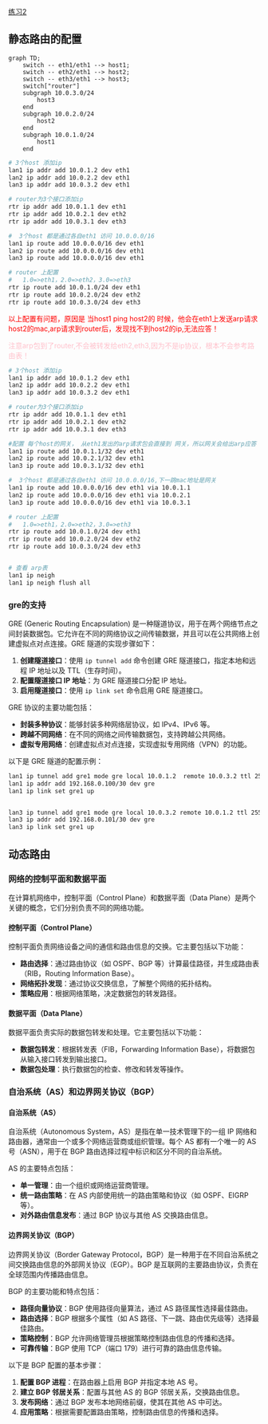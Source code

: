 [练习2](https://github.com/eric-keller/npp-linux-02-router)

## 静态路由的配置
```mermaid
graph TD;
    switch -- eth1/eth1 --> host1;
    switch -- eth2/eth1 --> host2;
    switch -- eth3/eth1 --> host3;
    switch["router"]
    subgraph 10.0.3.0/24
        host3
    end
    subgraph 10.0.2.0/24
        host2
    end
    subgraph 10.0.1.0/24
        host1
    end
```

```sh
# 3个host 添加ip
lan1 ip addr add 10.0.1.2 dev eth1
lan2 ip addr add 10.0.2.2 dev eth1
lan3 ip addr add 10.0.3.2 dev eth1

# router为3个接口添加ip
rtr ip addr add 10.0.1.1 dev eth1
rtr ip addr add 10.0.2.1 dev eth2
rtr ip addr add 10.0.3.1 dev eth3

#  3个host 都是通过各自eth1 访问 10.0.0.0/16
lan1 ip route add 10.0.0.0/16 dev eth1
lan2 ip route add 10.0.0.0/16 dev eth1
lan3 ip route add 10.0.0.0/16 dev eth1

# router 上配置 
#   1.0=>eth1，2.0=>eth2，3.0=>eth3
rtr ip route add 10.0.1.0/24 dev eth1
rtr ip route add 10.0.2.0/24 dev eth2
rtr ip route add 10.0.3.0/24 dev eth3

```

<font color=red>以上配置有问题，原因是 当host1 ping host2的 时候，他会在eth1上发送arp请求host2的mac,arp请求到router后，发现找不到host2的ip,无法应答！</font>

<font color=pink>注意arp包到了router,不会被转发给eth2,eth3,因为不是ip协议，根本不会参考路由表！</font>


```sh
# 3个host 添加ip
lan1 ip addr add 10.0.1.2 dev eth1
lan2 ip addr add 10.0.2.2 dev eth1
lan3 ip addr add 10.0.3.2 dev eth1

# router为3个接口添加ip
rtr ip addr add 10.0.1.1 dev eth1
rtr ip addr add 10.0.2.1 dev eth2
rtr ip addr add 10.0.3.1 dev eth3

#配置 每个host的网关， 从eth1发出的arp请求包会直接到 网关，所以网关会给出arp应答
lan1 ip route add 10.0.1.1/32 dev eth1 
lan2 ip route add 10.0.2.1/32 dev eth1 
lan3 ip route add 10.0.3.1/32 dev eth1 

#  3个host 都是通过各自eth1 访问 10.0.0.0/16,下一跳mac地址是网关 
lan1 ip route add 10.0.0.0/16 dev eth1 via 10.0.1.1
lan2 ip route add 10.0.0.0/16 dev eth1 via 10.0.2.1
lan3 ip route add 10.0.0.0/16 dev eth1 via 10.0.3.1

# router 上配置 
#   1.0=>eth1，2.0=>eth2，3.0=>eth3
rtr ip route add 10.0.1.0/24 dev eth1
rtr ip route add 10.0.2.0/24 dev eth2
rtr ip route add 10.0.3.0/24 dev eth3


# 查看 arp表
lan1 ip neigh
lan1 ip neigh flush all
```


### gre的支持
GRE (Generic Routing Encapsulation) 是一种隧道协议，用于在两个网络节点之间封装数据包。它允许在不同的网络协议之间传输数据，并且可以在公共网络上创建虚拟点对点连接。GRE 隧道的实现步骤如下：

1. **创建隧道接口**：使用 `ip tunnel add` 命令创建 GRE 隧道接口，指定本地和远程 IP 地址以及 TTL（生存时间）。
2. **配置隧道接口 IP 地址**：为 GRE 隧道接口分配 IP 地址。
3. **启用隧道接口**：使用 `ip link set` 命令启用 GRE 隧道接口。

GRE 协议的主要功能包括：
- **封装多种协议**：能够封装多种网络层协议，如 IPv4、IPv6 等。
- **跨越不同网络**：在不同的网络之间传输数据包，支持跨越公共网络。
- **虚拟专用网络**：创建虚拟点对点连接，实现虚拟专用网络（VPN）的功能。


以下是 GRE 隧道的配置示例：

```sh
lan1 ip tunnel add gre1 mode gre local 10.0.1.2  remote 10.0.3.2 ttl 255
lan1 ip addr add 192.168.0.100/30 dev gre
lan1 ip link set gre1 up


lan3 ip tunnel add gre1 mode gre local 10.0.3.2 remote 10.0.1.2 ttl 255
lan3 ip addr add 192.168.0.101/30 dev gre
lan3 ip link set gre1 up
```

## 动态路由

### 网络的控制平面和数据平面

在计算机网络中，控制平面（Control Plane）和数据平面（Data Plane）是两个关键的概念，它们分别负责不同的网络功能。

#### 控制平面（Control Plane）
控制平面负责网络设备之间的通信和路由信息的交换。它主要包括以下功能：
- **路由选择**：通过路由协议（如 OSPF、BGP 等）计算最佳路径，并生成路由表（RIB，Routing Information Base）。
- **网络拓扑发现**：通过协议交换信息，了解整个网络的拓扑结构。
- **策略应用**：根据网络策略，决定数据包的转发路径。

#### 数据平面（Data Plane）
数据平面负责实际的数据包转发和处理。它主要包括以下功能：
- **数据包转发**：根据转发表（FIB，Forwarding Information Base），将数据包从输入接口转发到输出接口。
- **数据包处理**：执行数据包的检查、修改和转发等操作。


### 自治系统（AS）和边界网关协议（BGP）

#### 自治系统（AS）
自治系统（Autonomous System，AS）是指在单一技术管理下的一组 IP 网络和路由器，通常由一个或多个网络运营商或组织管理。每个 AS 都有一个唯一的 AS 号（ASN），用于在 BGP 路由选择过程中标识和区分不同的自治系统。

AS 的主要特点包括：
- **单一管理**：由一个组织或网络运营商管理。
- **统一路由策略**：在 AS 内部使用统一的路由策略和协议（如 OSPF、EIGRP 等）。
- **对外路由信息发布**：通过 BGP 协议与其他 AS 交换路由信息。

#### 边界网关协议（BGP）
边界网关协议（Border Gateway Protocol，BGP）是一种用于在不同自治系统之间交换路由信息的外部网关协议（EGP）。BGP 是互联网的主要路由协议，负责在全球范围内传播路由信息。

BGP 的主要功能和特点包括：
- **路径向量协议**：BGP 使用路径向量算法，通过 AS 路径属性选择最佳路由。
- **路由选择**：BGP 根据多个属性（如 AS 路径、下一跳、路由优先级等）选择最佳路由。
- **策略控制**：BGP 允许网络管理员根据策略控制路由信息的传播和选择。
- **可靠传输**：BGP 使用 TCP（端口 179）进行可靠的路由信息传输。

以下是 BGP 配置的基本步骤：
1. **配置 BGP 进程**：在路由器上启用 BGP 并指定本地 AS 号。
2. **建立 BGP 邻居关系**：配置与其他 AS 的 BGP 邻居关系，交换路由信息。
3. **发布网络**：通过 BGP 发布本地网络前缀，使其在其他 AS 中可达。
4. **应用策略**：根据需要配置路由策略，控制路由信息的传播和选择。
